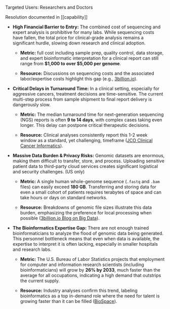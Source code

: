 Targeted Users: Researchers and Doctors

Resolution documented in [[capability]]

- **High Financial Barrier to Entry:** The combined cost of sequencing and expert analysis is prohibitive for many labs. While sequencing costs have fallen, the total price for clinical-grade analysis remains a significant hurdle, slowing down research and clinical adoption.
    
    - **Metric:** full cost including sample prep, quality control, data storage, and expert bioinformatic interpretation for a clinical report can still range from **$1,000 to over $5,000 per genome**.
        
    - **Resource:** Discussions on sequencing costs and the associated labor/expertise costs highlight this gap (e.g., [3billion.io](https://3billion.io/blog/price-of-whole-genome-sequencing-2024whole-genome-sequencing-cost-2023)).
        
- **Critical Delays in Turnaround Time:** In a clinical setting, especially for aggressive cancers, treatment decisions are time-sensitive. The current multi-step process from sample shipment to final report delivery is dangerously slow.
    
    - **Metric:** The median turnaround time for next-generation sequencing (NGS) reports is often **9 to 14 days**, with complex cases taking even longer. This delay can postpone critical therapeutic decisions.
        
    - **Resource:** Clinical analyses consistently report this 1-2 week window as a standard, yet challenging, timeframe ([JCO Clinical Cancer Informatics](https://pmc.ncbi.nlm.nih.gov/articles/PMC7529535/)).
        
- **Massive Data Burden & Privacy Risks:** Genomic datasets are enormous, making them difficult to transfer, store, and process. Uploading sensitive patient data to third-party cloud services creates significant logistical and security challenges. (US only)
    
    - **Metric:** A single human whole-genome sequence (`.fastq` and `.bam` files) can easily exceed **180 GB**. Transferring and storing data for even a small cohort of patients requires terabytes of space and can take hours or days on standard networks.
        
    - **Resource:** Breakdowns of genomic file sizes illustrate this data burden, emphasizing the preference for local processing when possible ([3billion.io Blog on Big Data](https://3billion.io/blog/big-data-among-big-data-genome-data)).
        
- **The Bioinformatics Expertise Gap:** There are not enough trained bioinformaticians to analyze the flood of genomic data being generated. This personnel bottleneck means that even when data is available, the expertise to interpret it is often lacking, especially in smaller hospitals and research labs.
    
    - **Metric:** The U.S. Bureau of Labor Statistics projects that employment for computer and information research scientists (including bioinformaticians) will grow by **26% by 2033**, much faster than the average for all occupations, indicating a high demand that outstrips the current supply.
        
    - **Resource:** Industry analyses confirm this trend, labeling bioinformatics as a top in-demand role where the need for talent is growing faster than it can be filled ([BioSpace](https://www.biospace.com/job-trends/bioinformatics-roles-in-increasing-demand-critical-to-industry-personalized-medicine)).
